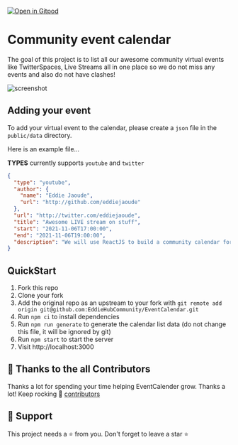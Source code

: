[![Open in Gitpod](https://gitpod.io/button/open-in-gitpod.svg)](https://gitpod.io/#https://github.com/EddieHubCommunity/EventCalendar)
# Community event calendar

The goal of this project is to list all our awesome community virtual events like TwitterSpaces, Live Streams all in one place so we do not miss any events and also do not have clashes!

![screenshot](https://user-images.githubusercontent.com/624760/140585091-e114d767-895e-45ba-9a37-58ad4a192374.png)

## Adding your event

To add your virtual event to the calendar, please create a `json` file in the `public/data` directory.

Here is an example file...

**TYPES** currently supports `youtube` and `twitter`

```json
{
  "type": "youtube",
  "author": {
    "name": "Eddie Jaoude",
    "url": "http://github.com/eddiejaoude"
  },
  "url": "http://twitter.com/eddiejaoude",
  "title": "Awesome LIVE stream on stuff",
  "start": "2021-11-06T17:00:00",
  "end": "2021-11-06T19:00:00",
  "description": "We will use ReactJS to build a community calendar for all our virtual geek out sessions"
}
```

## QuickStart

1. Fork this repo
2. Clone your fork
3. Add the original repo as an upstream to your fork with `git remote add origin git@github.com:EddieHubCommunity/EventCalendar.git`
4. Run `npm ci` to install dependencies
5. Run `npm run generate` to generate the calendar list data (do not change this file, it will be ignored by git)
6. Run `npm start` to start the server
7. Visit http://localhost:3000

## 💪 Thanks to the all Contributors

Thanks a lot for spending your time helping EventCalender grow. Thanks a lot! Keep rocking 🍻
[contributors](https://github.com/EddieHubCommunity/EventCalendar/graphs/contributors)

## 🙏 Support

This project needs a ⭐️ from you. Don't forget to leave a star ⭐️
